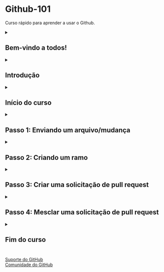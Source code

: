# Github-101
Curso rápido para aprender a usar o Github.

<details id=0>
<summary><h2>Bem-vindo a todos!</h2></summary>

Estamos felizes por tê-lo aqui, seja bem-vindo a este empolgante curso, onde você aprenderá os fundamentos do Github e como aproveitar todos os recursos que o Github oferece. O Github se tornou a ferramenta de escolha para milhões de desenvolvedores ao redor do mundo. Este curso fornecerá todas as habilidades que você precisa para usá-lo de forma profissional.

Ao longo deste curso, faremos uma imersão nos conceitos básicos do Github, desde como configurar sua conta, como criar um repositório, clonar, fazer alterações, colaborar com outros desenvolvedores e muito mais. Além disso, forneceremos dicas e boas práticas para garantir que você esteja usando um fluxo de trabalho eficiente.

Nosso objetivo é ajudar todos a se familiarizarem com os conceitos do Github, melhorar sua produtividade, facilitar a colaboração com sua equipe e levar seu software para o próximo nível. Não importa se você é iniciante no mundo da programação ou se é um desenvolvedor sênior, este curso é para você.

Estamos muito animados para acompanhar você nessa nova jornada e esperamos que você aproveite este ótimo curso.

Boa sorte e feliz codificação!

- A equipe do Github-101
</details>

<details id=1>
    <summary><h2>Introdução</h2></summary>
<br>

O Github é um serviço baseado em nuvem que hospeda um sistema de controle de versão chamado [Git](https://docs.github.com/en/get-started/using-git/about-git). Em outras palavras, é uma plataforma de colaboração que usa o Git para gerenciar alterações. Isso significa que o Github é usado para compartilhar e contribuir com código open source.

📺 Vídeo: [O que é o Github](https://www.youtube.com/watch?v=pBy1zgt0XPc)
<br>

***O que é um repositório****
Um [repositório]((https://docs.github.com/en/get-started/quickstart/github-glossary#repository)) é um projeto que contém todos os arquivos, como imagens, pastas e outros tipos de arquivos, juntamente com o histórico de todas as alterações feitas nesses arquivos.

📺 Vídeo: O que é um [repositório](https://www.youtube.com/watch?v=T6o3Ci8Ieag)

***O que é um branch***
<br>
No Github, um [branch](https://docs.github.com/en/get-started/quickstart/github-glossary#branch) é uma versão do repositório, ou seja, você pode ter um repositório com várias versões do mesmo projeto, e cada versão é chamada de branch. O branch padrão é chamado de main, mas você pode criar novos branches a partir do branch padrão e criar pull requests para propor alterações no branch padrão.

Os branches são úteis para resolver problemas, como desenvolver novas funcionalidades, corrigir bugs ou experimentar novas ideias. Cada branch pode ter seu próprio histórico de commits e é independente dos outros branches. Isso permite um fluxo de trabalho colaborativo em que várias pessoas podem trabalhar em diferentes branches e, em seguida, mesclar suas alterações em um branch comum.

📺 Vídeo: [O que é um branch](https://www.youtube.com/shorts/YyFrdoD-Wjk)

**O que é um commit**
<br>
Um [commit](https://docs.github.com/en/get-started/quickstart/github-glossary#commit) é uma alteração em um arquivo ou conjunto de arquivos. Quando você faz um commit para salvar seu trabalho, o Git cria um ID único (também conhecido como "SHA" ou "hash") que permite que você registre as alterações específicas feitas, juntamente com quem as fez e quando. Os commits geralmente contêm uma mensagem de commit, que é uma breve descrição das alterações feitas.

📺 Vídeo: [O que é um commit](https://www.youtube.com/watch?v=XfDbGgSwa5I)

**O que é um pull request**
<br>
Um [pull request](https://docs.github.com/en/get-started/quickstart/github-glossary#pull-request) é uma solicitação ao proprietário para mesclar alterações de um branch em um repositório para outro branch. Os pull requests iniciam e facilitam a revisão de código e a conversa sobre as alterações antes de mesclá-las ao projeto.
Isso mostra as alterações que foram enviadas para um repositório, e você pode comparar as alterações, adicionar comentários e revisar o código antes de mesclar as alterações no repositório.

📺 Vídeo: [O que é um pull request](https://www.youtube.com/watch?v=8lGpZkjnkt4)

**O que é um merge**
<br>
Um [merge](https://docs.github.com/en/get-started/quickstart/github-glossary#merge) é o processo de integração das alterações de um pull request no branch principal. O merge leva as alterações de um branch (no mesmo repositório ou de um fork) e as aplica em outro. O GitHub também oferece um botão de merge que mescla automaticamente as alterações localmente e cria um commit de merge.

📺 Vídeo: [Como fazer um merge](https://www.youtube.com/watch?v=XX-Kct0PfFc)

**O que é um arquivo README**
<br>
Um arquivo README é um arquivo de texto que apresenta e explica um projeto. Ele contém informações que são comumente necessárias para entender do que se trata o projeto.

O README é usado para fornecer informações básicas sobre o projeto hospedado no Github. O objetivo principal é fornecer aos usuários uma visão geral rápida do projeto e como usá-lo. O README é o primeiro arquivo que os usuários verão ao visitar seu repositório, e é uma ótima maneira de mostrar aos usuários como seu projeto funciona e o que ele faz.

O conteúdo de um arquivo README varia de um projeto para outro, mas algumas das seções mais comuns são:

**Título e descrição**: Um título e uma descrição do projeto.
**Requisitos**: Uma lista dos requisitos necessários para usar o projeto.
**Instalação**: Uma lista de etapas que o usuário precisa seguir para instalar o projeto.
**Utilização**: Uma lista de etapas que o usuário precisa seguir para usar o projeto.
**Contribuição**: Uma lista de etapas que o usuário precisa seguir para contribuir para o projeto.
**Informações adicionais**: Uma lista de informações adicionais que o usuário precisa saber sobre o projeto.
**Licença**: Uma lista das licenças utilizadas pelo projeto.

***O que é um perfil README***
<br>
Um perfil README é uma introdução sobre quem você é, em outras palavras, podemos chamá-lo de uma biografia na qual você pode mostrar suas habilidades, interesses e projetos. É uma ótima maneira de se apresentar à comunidade e mostrar seu trabalho para o mundo.
Se você quiser saber mais, acesse [Gerenciar seu perfil README](https://docs.github.com/en/account-and-profile/setting-up-and-managing-your-github-profile/managing-your-profile-readme)

📺 Video: [Como criar um perfil README](https://www.youtube.com/watch?v=G-EGDH50hGE)


<br>

![vgglProfileREADME](/images/vgglProfileREADME.jpeg)

</details>

<details id=2>
<summary><h2>Início do curso</h2></summary>

1. Clique no botão **Iniciar curso**. (Sugiro abrir em uma nova aba)

<br>

[![Iniciar curso](https://user-images.githubusercontent.com/1221423/218596841-0645fe1a-4aaf-4f51-9ab3-8aa2d3fdd487.svg)](https://github.com/new?template_owner=)

2. Assim que estivermos na aba, siga as instruções a seguir para criar um novo repositório.
    - O proprietário da conta deve indicar se usará sua conta pessoal ou uma organização para hospedar o repositório.
    - Sugerimos que você crie um repositório público; o repositório privado [usará minutos do Github Actions](https://docs.github.com/en/github/setting-up-and-managing-billing-and-payments-on-github/about-billing-for-github-actions#about-billing-for-private-repositories).

    ! [Criar um novo repositório](/images/creando-nuevo-repositorio.jpg)

3. Após criar o repositório, precisamos aguardar cerca de 20 segundos para atualizar a página e ver o novo repositório.

</details>

<details id=3>
<summary><h2>Passo 1: Enviando um arquivo/mudança</h2></summary>

Ao entrar no repositório, podemos ver que ainda não temos nenhum arquivo, mas a plataforma nos oferece algumas recomendações, como adicionar (fazer upload) de um arquivo ou criar um. Também sugere que podemos criar/incluir um arquivo README, LICENSE ou .gitignore.
<br>

![Incluindo um arquivo README](/images/incluyendo-archivo-README.jpg)

Para este exercício, vamos clicar na opção README, que nos redirecionará para a visualização que mostra o arquivo criado com o mesmo nome no formato .md em nosso ramo principal (`main`).
<br>

![Criando nosso arquivo README](/images/creando-nuestro-archivo-README.jpg)

Aqui, podemos adicionar as informações desejadas, como mencionado anteriormente. Vale ressaltar que, se não quisermos editá-lo no momento, podemos fazê-lo posteriormente. Por enquanto, vamos clicar no botão azul "Commit changes" localizado no canto superior direito. Ao fazer isso, uma janela aparecerá pedindo para adicionar um título e uma descrição opcional. Assim que os escrevermos, podemos clicar no botão correspondente.

![Commit changes](/images/commit-changes.jpg)

Ótimo! Com isso, fizemos nosso primeiro commit, que pode ser interpretado como se tivéssemos criado um novo arquivo e o armazenado em nosso repositório.

![Arquivo README concluído](/images/README-completo.jpg)

Vá para o próximo passo.
<br>

**Observações**: se você criou um repositório selecionando a opção "Adicionar arquivo README", o último passo não será necessário.**

<br>

[Adicionar um README](/images/addA-README.jpeg)

</details>

<details id=4>
<summary><h2>Passo 2: Criando um ramo</h2></summary>

Criar um ramo nos permite editar o projeto sem alterar o ramo principal (`main`).

1. Na página onde paramos anteriormente, veremos no lado esquerdo e abaixo do nome do nosso repositório a aba **< > Code**, juntamente com outras opções de menu.

2. Quando clicada, essa aba exibirá um menu suspenso que inicialmente contém apenas o ramo `main`.

<br>

[Menu Suspenso de Ramos](/images/menu-desplegable-rama-principal.jpg)

No campo de texto, indica que podemos pesquisar ou criar um ramo. Aqui, vamos inserir um nome para a segunda opção e chamar nosso ramo de: dev. Ao fazer isso, o conteúdo mudará automaticamente e a opção de criar o ramo com o nome dev a partir do ramo main aparecerá.

[Ramo dev](/images/rama-dev.jpg)
Clique na opção Criar ramo: dev a partir do ramo main para criar o ramo.

O ramo será alterado automaticamente para o recém-criado. O menu suspenso de ramos refletirá a nova opção de ramo e exibirá seu nome, que, no nosso caso, é dev.

[Ramo criado](/images/rama-creada.jpg)

Feito! - Você criou um ramo :tada:

</details>

<details id=5>
<summary><h2>Passo 3: Criar uma solicitação de pull request</h2></summary>
Para prosseguir com este passo, a primeira coisa que precisamos fazer é criar/adicionar um novo arquivo, já que estamos atualmente no ramo recém-criado. Vamos seguir estes passos:

1. Na aba **< > Code**, localizada no menu superior do repositório, certifique-se de que estamos no ramo que nomeamos de dev neste exemplo.

2. Em seguida, clique no menu suspenso "Add file" e selecione a opção "Create new file".
<br>

![Criar um novo arquivo](/images/crear-nuevo-archivo.jpg)
3. Na nova visualização, você verá um campo vazio com um texto de placeholder dizendo "Name your file...". Isso indica que devemos fornecer um nome para o arquivo. Vamos chamá-lo de `LICENSE.md`.

**Observação**: `.md` é uma extensão de arquivo que cria um arquivo [Markdown](https://docs.github.com/en/get-started/quickstart/github-glossary#markdown). Para obter mais informações sobre Markdown, visite [Basic writing and formatting syntax](https://docs.github.com/en/get-started/writing-on-github/getting-started-with-writing-and-formatting-on-github/basic-writing-and-formatting-syntax) na documentação do GitHub ou faça o [Communicate using Markdown]

<br>

[Modelo de Licença](/images/licencia-platilla.jpg)

``` 
Aviso de Direitos Autorais.

Por meio deste, é concedida permissão, gratuitamente, a qualquer pessoa que obtenha uma cópia deste software e dos arquivos de documentação associados (o "Software"), para operar com o Software sem restrições, incluindo, sem limitação, os direitos de usar, copiar, modificar, mesclar, publicar, distribuir, sublicenciar e/ou vender cópias do Software, e permitir que pessoas a quem o Software seja fornecido façam o mesmo, sujeito às seguintes condições:

O aviso de direitos autorais acima e este aviso de permissão devem ser incluídos em todas as cópias ou partes substanciais do Software.

O SOFTWARE É FORNECIDO "COMO ESTÁ", SEM GARANTIA DE QUALQUER TIPO, EXPRESSA OU IMPLÍCITA, INCLUINDO, MAS NÃO SE LIMITANDO A, AS GARANTIAS DE COMERCIALIZAÇÃO, ADEQUAÇÃO A UMA FINALIDADE ESPECÍFICA E NÃO VIOLAÇÃO. EM NENHUMA CIRCUNSTÂNCIA, OS AUTORES OU DETENTORES DOS DIREITOS AUTORAIS SERÃO RESPONSÁVEIS POR QUALQUER REIVINDICAÇÃO, DANOS OU OUTRA RESPONSABILIDADE, SEJA EM UMA AÇÃO DE CONTRATO, DELITO OU DE OUTRA FORMA, DECORRENTE DE, OU EM CONEXÃO COM O SOFTWARE OU O USO OU OUTRAS OPERAÇÕES COM O SOFTWARE.
```

![Texto da licença](/images/licencia-texto.jpg)

5. Em seguida, clique no botão **Commit changes**. Semelhante ao passo anterior em que criamos o arquivo `README`, uma janela pop-up aparecerá pedindo uma breve mensagem de commit que descreva as alterações que fizemos. Lembre-se de que essa mensagem ajuda outras pessoas a entenderem o que estamos adicionando em nosso commit. Embora o GitHub forneça uma mensagem padrão simples, vamos personalizá-la um pouco para praticar.

<br>
Primeiro, no título, vamos escrever: "Adicionar arquivo LICENSE.md". Na descrição estendida, vamos digitar: "Criar um arquivo de Licença em formato markdown que expressa o aviso de direitos autorais."

6. Por fim, confirmamos as alterações clicando no botão **Commit changes**.

![licencia commit](/images/licencia-commit.jpg)

Ótimo! Você já está dominando o processo de fazer commits. Não é simples?

Agora que uma alteração foi feita no projeto e adicionada, é hora de compartilhar a mudança proposta por meio de uma solicitação de pull (PR), conforme definido na Introdução.

</details>

<details id=6>
<summary><h2>Passo 4: Mesclar uma solicitação de pull request</h2></summary>
Depois de concluir os passos anteriores, você pode ter notado uma pequena mensagem mostrando a submissão recente para o ramo, juntamente com um botão que diz **Contribuir**. Quando você clica nele, você verá duas opções: **Comparar** e **Abrir solicitação de pull request**.

### Atividade: Criando nossa primeira solicitação de pull request :keyboard:

Na tela atual, clique no botão **Merge pull request**.

![Mesclar solicitação de pull request](/images/merge-pull-request.jpg)

2. Em seguida, no mini menu suspenso que aparece, clique em **Confirmar mesclagem** (observe que você pode editar tanto o título quanto a descrição, mas para este exemplo, vamos deixá-los como estão).

![Confirmar mesclagem](/images/confirm-merge.jpg)

3. Uma vez que o ramo tenha sido mesclado, não precisaremos mais dele. Para excluí-lo, clique em **Excluir ramo**.

![Excluir ramo](/images/delete-branch.jpg)


**Nota**: Se excluirmos o ramo, podemos restaurá-lo usando a opção que nos será apresentada.

![Restaurar o ramo](/images/restaurar-rama.jpg)

Ótimo! Você mesclou com sucesso suas alterações do ramo `dev` para o `main` :tada:

</details>

<details id=7>
<summary><h2>Fim do curso<h2></summary>

Parabéns! Você concluiu este mini-curso e adquiriu o conhecimento fundamental que todo desenvolvedor deve saber.

Ao longo do curso, você obteve uma compreensão sólida dos conceitos fundamentais do GitHub e aprendeu a usar efetivamente essa plataforma de controle de versão. Aqui está um resumo de suas conquistas:

- Você aprendeu sobre o GitHub, repositórios, branches, commits e pull requests.
- Você criou um branch, fez um commit e gerou uma solicitação de pull request.
- A solicitação de pull request foi mesclada com sucesso.
- Você fez sua primeira contribuição! 🎉

Parabéns por suas conquistas e continue o ótimo trabalho em sua jornada como desenvolvedor!

## Próximos passos
Se você quiser criar seu perfil README, sugiro que leia o próximo artigo:
[Como configurar um perfil README](https://www.sitepoint.com/github-profile-readme/)

Confira os recursos a seguir:

- Você é estudante? [GitHub Student Developer Pack](https://education.github.com/pack)
- Você mora no México ou na Colômbia? Inscreva-se nas [GitHub Octernships](https://education.github.com/students/octernships), que oferece oportunidades remuneradas de mentorias para estudantes apaixonados por código aberto.
- Junte-se ao meetup oficial do GitHub em seu país [GitHub Community](https://community.github.com/)

Agradecemos seus comentários! Nos esforçamos para fornecer cursos e conteúdos valiosos aos nossos alunos. Se você tiver algum comentário, sugestão ou feedback sobre este curso, adoraríamos ouvir de você. Sua opinião nos ajuda a melhorar e oferecer experiências de aprendizado melhores.

Se você acredita que este curso atendeu às suas expectativas e encontrou-o útil, ficaríamos muito gratos se você pudesse deixar uma classificação com estrelas ou recomendá-lo aos seus amigos. Obrigado pelo seu apoio e esperamos continuar fornecendo recursos de aprendizado valiosos no futuro!

</details>


[Suporte do GitHub](https://support.github.com/)<br>
[Comunidade do GitHub](https://community.github.com/)